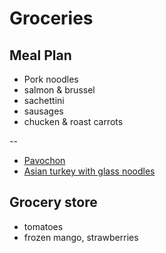 # Groceries

## Meal Plan

- Pork noodles
- salmon & brussel
- sachettini
- sausages
- chucken & roast carrots

--

- [Pavochon](https://www.bonappetit.com/recipe/pavochon)
- [Asian turkey with glass noodles](https://www.bonappetit.com/recipe/mouthwatering-turkey-with-glass-noodles)

## Grocery store

- tomatoes
- frozen mango, strawberries
